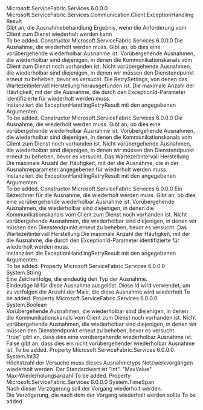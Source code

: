 <Type Name="ExceptionHandlingRetryResult" FullName="Microsoft.ServiceFabric.Services.Communication.Client.ExceptionHandlingRetryResult">
  <TypeSignature Language="C#" Value="public sealed class ExceptionHandlingRetryResult : Microsoft.ServiceFabric.Services.Communication.Client.ExceptionHandlingResult" />
  <TypeSignature Language="ILAsm" Value=".class public auto ansi sealed beforefieldinit ExceptionHandlingRetryResult extends Microsoft.ServiceFabric.Services.Communication.Client.ExceptionHandlingResult" />
  <TypeSignature Language="DocId" Value="T:Microsoft.ServiceFabric.Services.Communication.Client.ExceptionHandlingRetryResult" />
  <TypeSignature Language="VB.NET" Value="Public NotInheritable Class ExceptionHandlingRetryResult&#xA;Inherits ExceptionHandlingResult" />
  <TypeSignature Language="F#" Value="type ExceptionHandlingRetryResult = class&#xA;    inherit ExceptionHandlingResult" />
  <AssemblyInfo>
    <AssemblyName>Microsoft.ServiceFabric.Services</AssemblyName>
    <AssemblyVersion>6.0.0.0</AssemblyVersion>
  </AssemblyInfo>
  <Base>
    <BaseTypeName>Microsoft.ServiceFabric.Services.Communication.Client.ExceptionHandlingResult</BaseTypeName>
  </Base>
  <Interfaces />
  <Docs>
    <summary>
            Gibt an, die Ausnahmebehandlung Ergebnis, wenn die Anforderung vom Client zum Dienst wiederholt werden kann
            </summary>
    <remarks>To be added.</remarks>
  </Docs>
  <Members>
    <Member MemberName=".ctor">
      <MemberSignature Language="C#" Value="public ExceptionHandlingRetryResult (Exception exception, bool isTransient, Microsoft.ServiceFabric.Services.Communication.Client.OperationRetrySettings retrySettings, int maxRetryCount);" />
      <MemberSignature Language="ILAsm" Value=".method public hidebysig specialname rtspecialname instance void .ctor(class System.Exception exception, bool isTransient, class Microsoft.ServiceFabric.Services.Communication.Client.OperationRetrySettings retrySettings, int32 maxRetryCount) cil managed" />
      <MemberSignature Language="DocId" Value="M:Microsoft.ServiceFabric.Services.Communication.Client.ExceptionHandlingRetryResult.#ctor(System.Exception,System.Boolean,Microsoft.ServiceFabric.Services.Communication.Client.OperationRetrySettings,System.Int32)" />
      <MemberSignature Language="F#" Value="new Microsoft.ServiceFabric.Services.Communication.Client.ExceptionHandlingRetryResult : Exception * bool * Microsoft.ServiceFabric.Services.Communication.Client.OperationRetrySettings * int -&gt; Microsoft.ServiceFabric.Services.Communication.Client.ExceptionHandlingRetryResult" Usage="new Microsoft.ServiceFabric.Services.Communication.Client.ExceptionHandlingRetryResult (exception, isTransient, retrySettings, maxRetryCount)" />
      <MemberType>Constructor</MemberType>
      <AssemblyInfo>
        <AssemblyName>Microsoft.ServiceFabric.Services</AssemblyName>
        <AssemblyVersion>6.0.0.0</AssemblyVersion>
      </AssemblyInfo>
      <Parameters>
        <Parameter Name="exception" Type="System.Exception" />
        <Parameter Name="isTransient" Type="System.Boolean" />
        <Parameter Name="retrySettings" Type="Microsoft.ServiceFabric.Services.Communication.Client.OperationRetrySettings" />
        <Parameter Name="maxRetryCount" Type="System.Int32" />
      </Parameters>
      <Docs>
        <param name="exception">Die Ausnahme, die wiederholt werden muss.</param>
        <param name="isTransient">
            Gibt an, ob dies eine vorübergehende wiederholbar Ausnahme ist.
            Vorübergehende Ausnahmen, die wiederholbar sind diejenigen, in denen die Kommunikationskanals vom Client zum Dienst noch vorhanden ist.
            Nicht vorübergehende Ausnahmen, die wiederholbar sind diejenigen, in denen wir müssen den Dienstendpunkt erneut zu beheben, bevor es versucht.
            </param>
        <param name="retrySettings">Die RetrySettings, von denen das Wartezeitintervall Herstellung herausgefunden ist.</param>
        <param name="maxRetryCount">Die maximale Anzahl der Häufigkeit, mit der die Ausnahme, die durch den ExceptionId-Parameter identifizierte für wiederholt werden muss.</param>
        <summary>
            Instanziiert die ExceptionHandlingRetryResult mit den angegebenen Argumenten.
            </summary>
        <remarks>To be added.</remarks>
      </Docs>
    </Member>
    <Member MemberName=".ctor">
      <MemberSignature Language="C#" Value="public ExceptionHandlingRetryResult (Exception exception, bool isTransient, TimeSpan retryDelay, int maxRetryCount);" />
      <MemberSignature Language="ILAsm" Value=".method public hidebysig specialname rtspecialname instance void .ctor(class System.Exception exception, bool isTransient, valuetype System.TimeSpan retryDelay, int32 maxRetryCount) cil managed" />
      <MemberSignature Language="DocId" Value="M:Microsoft.ServiceFabric.Services.Communication.Client.ExceptionHandlingRetryResult.#ctor(System.Exception,System.Boolean,System.TimeSpan,System.Int32)" />
      <MemberSignature Language="F#" Value="new Microsoft.ServiceFabric.Services.Communication.Client.ExceptionHandlingRetryResult : Exception * bool * TimeSpan * int -&gt; Microsoft.ServiceFabric.Services.Communication.Client.ExceptionHandlingRetryResult" Usage="new Microsoft.ServiceFabric.Services.Communication.Client.ExceptionHandlingRetryResult (exception, isTransient, retryDelay, maxRetryCount)" />
      <MemberType>Constructor</MemberType>
      <AssemblyInfo>
        <AssemblyName>Microsoft.ServiceFabric.Services</AssemblyName>
        <AssemblyVersion>6.0.0.0</AssemblyVersion>
      </AssemblyInfo>
      <Parameters>
        <Parameter Name="exception" Type="System.Exception" />
        <Parameter Name="isTransient" Type="System.Boolean" />
        <Parameter Name="retryDelay" Type="System.TimeSpan" />
        <Parameter Name="maxRetryCount" Type="System.Int32" />
      </Parameters>
      <Docs>
        <param name="exception">Die Ausnahme, die wiederholt werden muss.</param>
        <param name="isTransient">
            Gibt an, ob dies eine vorübergehende wiederholbar Ausnahme ist.
            Vorübergehende Ausnahmen, die wiederholbar sind diejenigen, in denen die Kommunikationskanals vom Client zum Dienst noch vorhanden ist.
            Nicht vorübergehende Ausnahmen, die wiederholbar sind diejenigen, in denen wir müssen den Dienstendpunkt erneut zu beheben, bevor es versucht.
            </param>
        <param name="retryDelay">Das Wartezeitintervall Herstellung</param>
        <param name="maxRetryCount">Die maximale Anzahl der Häufigkeit, mit der die Ausnahme, die in der Ausnahmeparameter angegebenen für wiederholt werden muss.</param>
        <summary>
            Instanziiert die ExceptionHandlingRetryResult mit den angegebenen Argumenten.
            </summary>
        <remarks>To be added.</remarks>
      </Docs>
    </Member>
    <Member MemberName=".ctor">
      <MemberSignature Language="C#" Value="public ExceptionHandlingRetryResult (string exceptionId, bool isTransient, TimeSpan retryDelay, int maxRetryCount);" />
      <MemberSignature Language="ILAsm" Value=".method public hidebysig specialname rtspecialname instance void .ctor(string exceptionId, bool isTransient, valuetype System.TimeSpan retryDelay, int32 maxRetryCount) cil managed" />
      <MemberSignature Language="DocId" Value="M:Microsoft.ServiceFabric.Services.Communication.Client.ExceptionHandlingRetryResult.#ctor(System.String,System.Boolean,System.TimeSpan,System.Int32)" />
      <MemberSignature Language="VB.NET" Value="Public Sub New (exceptionId As String, isTransient As Boolean, retryDelay As TimeSpan, maxRetryCount As Integer)" />
      <MemberSignature Language="F#" Value="new Microsoft.ServiceFabric.Services.Communication.Client.ExceptionHandlingRetryResult : string * bool * TimeSpan * int -&gt; Microsoft.ServiceFabric.Services.Communication.Client.ExceptionHandlingRetryResult" Usage="new Microsoft.ServiceFabric.Services.Communication.Client.ExceptionHandlingRetryResult (exceptionId, isTransient, retryDelay, maxRetryCount)" />
      <MemberType>Constructor</MemberType>
      <AssemblyInfo>
        <AssemblyName>Microsoft.ServiceFabric.Services</AssemblyName>
        <AssemblyVersion>6.0.0.0</AssemblyVersion>
      </AssemblyInfo>
      <Parameters>
        <Parameter Name="exceptionId" Type="System.String" />
        <Parameter Name="isTransient" Type="System.Boolean" />
        <Parameter Name="retryDelay" Type="System.TimeSpan" />
        <Parameter Name="maxRetryCount" Type="System.Int32" />
      </Parameters>
      <Docs>
        <param name="exceptionId">Ein Bezeichner für die Ausnahme, die wiederholt werden muss.</param>
        <param name="isTransient">
            Gibt an, ob dies eine vorübergehende wiederholbar Ausnahme ist.
            Vorübergehende Ausnahmen, die wiederholbar sind diejenigen, in denen die Kommunikationskanals vom Client zum Dienst noch vorhanden ist.
            Nicht vorübergehende Ausnahmen, die wiederholbar sind diejenigen, in denen wir müssen den Dienstendpunkt erneut zu beheben, bevor es versucht.
            </param>
        <param name="retryDelay">Das Wartezeitintervall Herstellung</param>
        <param name="maxRetryCount">Die maximale Anzahl der Häufigkeit, mit der die Ausnahme, die durch den ExceptionId-Parameter identifizierte für wiederholt werden muss.</param>
        <summary>
            Instanziiert die ExceptionHandlingRetryResult mit den angegebenen Argumenten.
            </summary>
        <remarks>To be added.</remarks>
      </Docs>
    </Member>
    <Member MemberName="ExceptionId">
      <MemberSignature Language="C#" Value="public string ExceptionId { get; }" />
      <MemberSignature Language="ILAsm" Value=".property instance string ExceptionId" />
      <MemberSignature Language="DocId" Value="P:Microsoft.ServiceFabric.Services.Communication.Client.ExceptionHandlingRetryResult.ExceptionId" />
      <MemberSignature Language="VB.NET" Value="Public ReadOnly Property ExceptionId As String" />
      <MemberSignature Language="F#" Value="member this.ExceptionId : string" Usage="Microsoft.ServiceFabric.Services.Communication.Client.ExceptionHandlingRetryResult.ExceptionId" />
      <MemberType>Property</MemberType>
      <AssemblyInfo>
        <AssemblyName>Microsoft.ServiceFabric.Services</AssemblyName>
        <AssemblyVersion>6.0.0.0</AssemblyVersion>
      </AssemblyInfo>
      <ReturnValue>
        <ReturnType>System.String</ReturnType>
      </ReturnValue>
      <Docs>
        <summary>
            Eine Zeichenfolge, die eindeutig den Typ der Ausnahme.
            </summary>
        <value>
            Eindeutige Id für diese Ausnahme ausgelöst. Diese Id wird verwendet, um zu verfolgen die Anzahl der Male, die diese Ausnahme wird wiederholt
            </value>
        <remarks>To be added.</remarks>
      </Docs>
    </Member>
    <Member MemberName="IsTransient">
      <MemberSignature Language="C#" Value="public bool IsTransient { get; }" />
      <MemberSignature Language="ILAsm" Value=".property instance bool IsTransient" />
      <MemberSignature Language="DocId" Value="P:Microsoft.ServiceFabric.Services.Communication.Client.ExceptionHandlingRetryResult.IsTransient" />
      <MemberSignature Language="VB.NET" Value="Public ReadOnly Property IsTransient As Boolean" />
      <MemberSignature Language="F#" Value="member this.IsTransient : bool" Usage="Microsoft.ServiceFabric.Services.Communication.Client.ExceptionHandlingRetryResult.IsTransient" />
      <MemberType>Property</MemberType>
      <AssemblyInfo>
        <AssemblyName>Microsoft.ServiceFabric.Services</AssemblyName>
        <AssemblyVersion>6.0.0.0</AssemblyVersion>
      </AssemblyInfo>
      <ReturnValue>
        <ReturnType>System.Boolean</ReturnType>
      </ReturnValue>
      <Docs>
        <summary>
            Vorübergehende Ausnahmen, die wiederholbar sind diejenigen, in denen die Kommunikationskanals vom Client zum Dienst noch vorhanden ist.
            Nicht vorübergehende Ausnahmen, die wiederholbar sind diejenigen, in denen wir müssen den Dienstendpunkt erneut zu beheben, bevor es versucht.
            </summary>
        <value>
            "true" gibt an, dass dies eine vorübergehende wiederholbar Ausnahme ist.
            False gibt an, dass dies ein nicht vorübergehender wiederholbar Ausnahme ist.
            </value>
        <remarks>To be added.</remarks>
      </Docs>
    </Member>
    <Member MemberName="MaxRetryCount">
      <MemberSignature Language="C#" Value="public int MaxRetryCount { get; }" />
      <MemberSignature Language="ILAsm" Value=".property instance int32 MaxRetryCount" />
      <MemberSignature Language="DocId" Value="P:Microsoft.ServiceFabric.Services.Communication.Client.ExceptionHandlingRetryResult.MaxRetryCount" />
      <MemberSignature Language="VB.NET" Value="Public ReadOnly Property MaxRetryCount As Integer" />
      <MemberSignature Language="F#" Value="member this.MaxRetryCount : int" Usage="Microsoft.ServiceFabric.Services.Communication.Client.ExceptionHandlingRetryResult.MaxRetryCount" />
      <MemberType>Property</MemberType>
      <AssemblyInfo>
        <AssemblyName>Microsoft.ServiceFabric.Services</AssemblyName>
        <AssemblyVersion>6.0.0.0</AssemblyVersion>
      </AssemblyInfo>
      <ReturnValue>
        <ReturnType>System.Int32</ReturnType>
      </ReturnValue>
      <Docs>
        <summary>
            Höchstzahl der Versuche muss dieses Ausnahmetyps Netzwerkvorgängen wiederholt werden.
            Der Standardwert ist "int". "MaxValue"
            </summary>
        <value>Max-Wiederholungsanzahl</value>
        <remarks>To be added.</remarks>
      </Docs>
    </Member>
    <Member MemberName="RetryDelay">
      <MemberSignature Language="C#" Value="public TimeSpan RetryDelay { get; }" />
      <MemberSignature Language="ILAsm" Value=".property instance valuetype System.TimeSpan RetryDelay" />
      <MemberSignature Language="DocId" Value="P:Microsoft.ServiceFabric.Services.Communication.Client.ExceptionHandlingRetryResult.RetryDelay" />
      <MemberSignature Language="VB.NET" Value="Public ReadOnly Property RetryDelay As TimeSpan" />
      <MemberSignature Language="F#" Value="member this.RetryDelay : TimeSpan" Usage="Microsoft.ServiceFabric.Services.Communication.Client.ExceptionHandlingRetryResult.RetryDelay" />
      <MemberType>Property</MemberType>
      <AssemblyInfo>
        <AssemblyName>Microsoft.ServiceFabric.Services</AssemblyName>
        <AssemblyVersion>6.0.0.0</AssemblyVersion>
      </AssemblyInfo>
      <ReturnValue>
        <ReturnType>System.TimeSpan</ReturnType>
      </ReturnValue>
      <Docs>
        <summary>
            Nach dieser Verzögerung soll der Vorgang wiederholt werden.
            </summary>
        <value>Die Verzögerung, die nach dem der Vorgang wiederholt werden sollte</value>
        <remarks>To be added.</remarks>
      </Docs>
    </Member>
  </Members>
</Type>